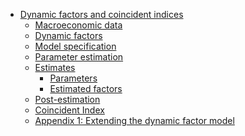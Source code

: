 -   [Dynamic factors and coincident
    indices](#dynamic-factors-and-coincident-indices)
    -   [Macroeconomic data](#macroeconomic-data)
    -   [Dynamic factors](#dynamic-factors)
    -   [Model specification](#model-specification)
    -   [Parameter estimation](#parameter-estimation)
    -   [Estimates](#estimates)
        -   [Parameters](#parameters)
        -   [Estimated factors](#estimated-factors)
    -   [Post-estimation](#post-estimation)
    -   [Coincident Index](#coincident-index)
    -   [Appendix 1: Extending the dynamic factor
        model](#appendix-1-extending-the-dynamic-factor-model)
